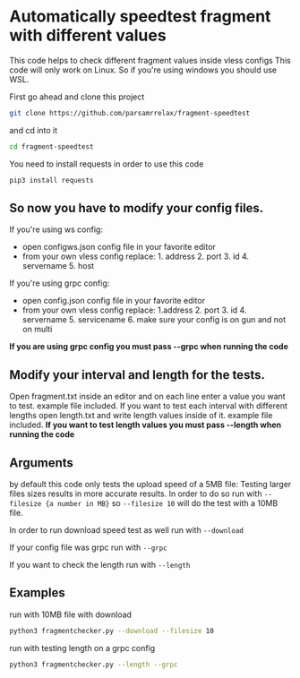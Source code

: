 
# Automatically speedtest fragment with different values

This code helps to check different fragment values inside vless configs
This code will only work on Linux. So if you're using windows you should use WSL.

First go ahead and clone this project
```bash
git clone https://github.com/parsamrrelax/fragment-speedtest
```
and cd into it
```bash
cd fragment-speedtest
```

You need to install requests in order to use this code
```bash
pip3 install requests
```

## So now you have to modify your config files.
If you're using ws config:
- open configws.json config file in your favorite editor
- from your own vless config replace:
		1. address
		2. port
		3. id
		4. servername
		5. host

If you're using grpc config:
- open config.json config file in your favorite editor
- from your own vless config replace:
		1.address
		2. port
		3. id
		4. servername
		5. servicename
		6. make sure your config is on gun and not on multi

**If you are using grpc config you must pass --grpc when running the code**


## Modify your interval and length for the tests.
Open fragment.txt inside an editor and on each line enter a value you want to test. example file included.
If you want to test each interval with different lengths open length.txt and write length values inside of it. example file included.
**If you want to test length values you must pass --length when running the code**

## Arguments
by default this code only tests the upload speed of a 5MB file:
Testing larger files sizes results in more accurate results.
In order to do so run with `--filesize {a number in MB}` so `--filesize 10` will do the test with a 10MB file.

In order to run download speed test as well run with `--download`

If your config file was grpc run with `--grpc`

If you want to check the length run with `--length`

## Examples

run with 10MB file with download
```bash
python3 fragmentchecker.py --download --filesize 10
```

run with testing length on a grpc config
```bash
python3 fragmentchecker.py --length --grpc
```